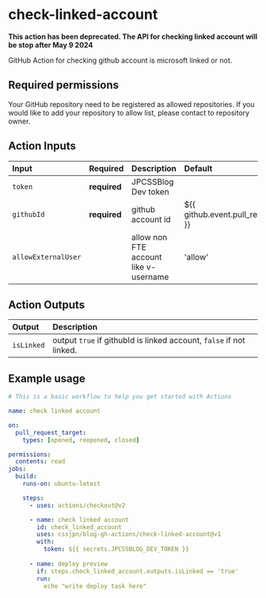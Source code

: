 # check-linked-account

**This action has been deprecated. The API for checking linked account will be stop after May 9 2024**

GitHub Action for checking github account is microsoft linked or not.

## Required permissions

Your GitHub repository need to be registered as allowed repositories. If you would like to add your repository to allow list, please contact to repository owner.

## Action Inputs

| Input | Required | Description | Default |
|:----- |:-------- |:----------- |:------- |
| `token` | **required** | JPCSSBlog Dev token | |
| `githubId` | **required**| github account id | ${{ github.event.pull_request.head.repo.owner.login }} |
| `allowExternalUser` | | allow non FTE account like v-username | 'allow' |

## Action Outputs

| Output | Description |
|:-----  |:--------|
| `isLinked`| output `true` if githubId is linked account, `false` if not linked. |

## Example usage

```yaml
# This is a basic workflow to help you get started with Actions

name: check linked account

on:
  pull_request_target:
    types: [opened, reopened, closed]

permissions:
  contents: read
jobs:
  build:
    runs-on: ubuntu-latest

    steps:
      - uses: actions/checkout@v2

      - name: check linked account
        id: check_linked_account
        uses: cssjpn/blog-gh-actions/check-linked-account@v1
        with:
          token: ${{ secrets.JPCSSBLOG_DEV_TOKEN }}
      
      - name: deploy preview
        if: steps.check_linked_account.outputs.isLinked == 'true'
        run:
          echo "write deploy task here"
```
